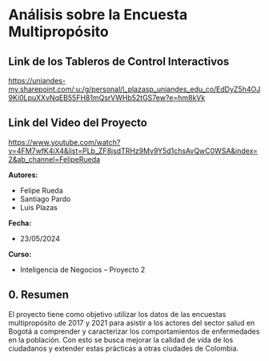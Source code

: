 # Análisis sobre la Encuesta Multipropósito

## Link de los Tableros de Control Interactivos

https://uniandes-my.sharepoint.com/:u:/g/personal/l_plazasp_uniandes_edu_co/EdDyZ5h4OJ9Ki0LpuXXvNqEB55FH81mQsrVWHb52tGS7ew?e=hm8kVk


## Link del Video del Proyecto

https://www.youtube.com/watch?v=4FM7wfK4iX4&list=PLb_ZF8jsdTRHz9Mv9Y5d1chsAvQwC0WSA&index=2&ab_channel=FelipeRueda

**Autores:**
- Felipe Rueda
- Santiago Pardo
- Luis Plazas

**Fecha:**
- 23/05/2024

**Curso:**
- Inteligencia de Negocios – Proyecto 2

## 0. Resumen

El proyecto tiene como objetivo utilizar los datos de las encuestas multipropósito de 2017 y 2021 para asistir a los actores del sector salud en Bogotá a comprender y caracterizar los comportamientos de enfermedades en la población. Con esto se busca mejorar la calidad de vida de los ciudadanos y extender estas prácticas a otras ciudades de Colombia. 

